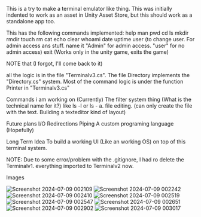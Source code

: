 This is a try to make a terminal emulator like thing. This was initially indented to work as an asset in Unity Asset Store, but this should work as a standalone app too. 



This has the following commands implemented:
help
man
pwd
cd
ls
mkdir
rmdir
touch
rm
cat
echo
clear
whoami
date
uptime
user (to change user. For admin access ans stuff. name it "Admin" for admin access. "user" for no admin access)
exit (Works only in the unity game, exits the game)

NOTE that (I forgot, I'll come back to it)

all the logic is in the file "Terminalv3.cs". The file Directory implements the "Directory.cs" system.
Most of the command logic is under the function Printer in "Terminalv3.cs"

Commands i am working on (Currently)
The filter system thing (What is the technical name for it?) like ls -l or ls - a.
file editing. (can only create the file with the text. Building a texteditor kind of layout)

Future plans
I/O Redirections
Piping
A custom programing language (Hopefully)

Long Term Idea
To build a working UI (Like an working OS) on top of this terminal system.

NOTE: Due to some error/problem with the .gitignore, I had ro delete the Terminalv1. everything imported to Terminalv2 now.

Images


![Screenshot 2024-07-09 002109](https://github.com/user-attachments/assets/e6273bc7-475f-4d52-bf64-e0d894733634)
![Screenshot 2024-07-09 002242](https://github.com/user-attachments/assets/3b94c075-7612-4662-8acf-ba597a55579c)
![Screenshot 2024-07-09 002410](https://github.com/user-attachments/assets/7d78de89-8f8a-4b1c-87fc-144d50259fde)
![Screenshot 2024-07-09 002519](https://github.com/user-attachments/assets/cb2f6c6a-8aa6-4359-aaa2-2a1b604e90b5)
![Screenshot 2024-07-09 002547](https://github.com/user-attachments/assets/45415889-9948-4720-b2eb-eb9ed307ebf0)
![Screenshot 2024-07-09 002651](https://github.com/user-attachments/assets/57461cf1-7cb1-400c-becb-9cf569e41afd)
![Screenshot 2024-07-09 002902](https://github.com/user-attachments/assets/3a1504ed-e4e4-4283-9883-53ce9162edd6)
![Screenshot 2024-07-09 003017](https://github.com/user-attachments/assets/f2c67b5f-9937-45fa-a997-597fa09b716c)
